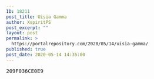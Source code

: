 ```yaml
---
ID: 18211
post_title: Uisia Gamma
author: XspiritPS
post_excerpt: ""
layout: post
permalink: >
  https://portalrepository.com/2020/05/14/uisia-gamma/
published: true
post_date: 2020-05-14 14:35:00
---
```

<pre>209F036CE0E9</pre>